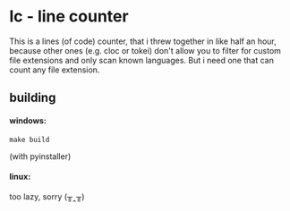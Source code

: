 # lc - line counter
This is a lines (of code) counter, that i threw together in like half an hour, because other ones (e.g. cloc or tokei) don't allow you to filter for custom file extensions and only scan known languages. But i need one that can count any file extension.
## building
#### windows:
```
make build
```
(with pyinstaller)
#### linux:
too lazy, sorry (╥‸╥)

 


